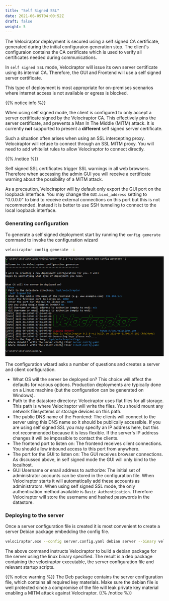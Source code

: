 ```yaml
---
title: "Self Signed SSL"
date: 2021-06-09T04:00:52Z
draft: false
weight: 5
---
```


The Velociraptor deployment is secured using a self signed CA
certificate, generated during the initial configuraion generation
step. The client's configuraion contains the CA certificate which is
used to verify all certificates needed during communications.

In `self signed SSL` mode, Velociraptor will issue its own server
certificate using its internal CA. Therefore, the GUI and Frontend
will use a self signed server certificate.

This type of deployment is most appropriate for on-premises scenarios
where internet access is not available or egress is blocked.

{{% notice info %}}

When using self signed mode, the client is configured to only accept a
server certificate signed by the Velociraptor CA. This effectively
pins the server certificate, and prevents a Man In The Middle (MITM)
attack. It is currently **not** supported to present a **different**
self signed server certificate.

Such a situation often arises when using an SSL intercepting
proxy. Velociraptor will refuse to connect through an SSL MITM
proxy. You will need to add whitelist rules to allow Velociraptor to
connect directly.

{{% /notice %}}

Self signed SSL certificates trigger SSL warnings in all web
browsers. Therefore when accessing the admin GUI you will receive a
certificate warning about the possibility of a MITM attack.

As a precaution, Velociraptor will by default only export the GUI port
on the loopback interface. You may change the `GUI.bind_address`
setting to "0.0.0.0" to bind to receive external connections on this
port but this is not recommended. Instead it is better to use SSH
tunneling to connect to the local loopback interface.


### Generating configuration

To generate a self signed deployment start by running the `config
generate` command to invoke the configuration wizard

```sh
velociraptor config generate -i
```

![Generating Self Signed Deployment](self-signed-generation.png?classes=shadow)

The configuration wizard asks a number of questions and creates a
server and client configuration.

* What OS will the server be deployed on? This choice will affect the
  defaults for various options. Production deployments are typically
  done on a Linux machine (but the configuration can be generated on
  Windows).
* Path to the datastore directory: Velociraptor uses flat files for
  all storage. This path is where Velociraptor will write the
  files. You should mount any network filesystems or storage devices
  on this path.
* The public DNS name of the Frontend: The clients will connect to the
  server using this DNS name so it should be publically accessible. If
  you are using self signed SSL you may specify an IP address here,
  but this not recommended because it is less flexible. If the
  server's IP address changes it will be impossible to contact the
  clients.
* The frontend port to listen on: The frontend receives client
  connections. You should allow inbound access to this port from
  anywhere.
* The port for the GUI to listen on: The GUI receives browser
  connections. As discussed above, in self signed mode the GUI will
  only bind to the localhost.
* GUI Username or email address to authorize: The initial set of
  administrator accounts can be stored in the configuration file. When
  Velociraptor starts it will automatically add these accounts as
  administrators. When using self signed SSL mode, the only
  authentication method available is `Basic Authentication`. Therefore
  Velociraptor will store the username and hashed passwords in the
  datastore.

### Deploying to the server

Once a server configuration file is created it is most convenient to
create a server Debian package embedding the config file.

```sh
velociraptor.exe --config server.config.yaml debian server --binary velociraptor-v0.6.0-linux-amd64
```

The above command instructs Velociraptor to build a debian package for
the server using the linux binary specified. The result is a deb
package containing the velociraptor executable, the server
configuration file and relevant startup scripts.

{{% notice warning %}}
The Deb package contains the server configuration file, which contains all required key materials. Make sure the debian file is well protected since a compromise of the file will leak private key material enabling a MITM attack against Velociraptor.
{{% /notice %}}
